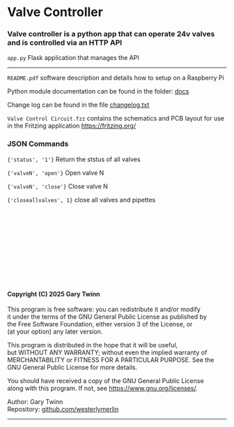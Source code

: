 # Valve Controller

### Valve controller is a python app that can operate 24v valves and is controlled via an HTTP API


`app.py`			    Flask application that manages the API 

----------------------------------------------------

`README.pdf`		software description and details how to setup on a Raspberry Pi

Python module documentation can be found in the folder: [docs](./docs/readme.md)

Change log can be found in the file [changelog.txt](./changelog.txt)

`Valve Control Circuit.fzz`     contains the schematics and PCB layout for use in the Fritzing application https://fritzing.org/

### JSON Commands
 
`{'status', '1'}` Return the ststus of all valves

`{'valveN', 'open'}` Open valve N

`{'valveN', 'close'}` Close valve N

`{'closeallvalves', 1}` close all valves and pipettes   


&nbsp;   
&nbsp;    
&nbsp;  
&nbsp;   
&nbsp;   
&nbsp;   
--------------

#### Copyright (C) 2025 Gary Twinn

This program is free software: you can redistribute it and/or modify  
it under the terms of the GNU General Public License as published by  
the Free Software Foundation, either version 3 of the License, or  
(at your option) any later version.  

This program is distributed in the hope that it will be useful,  
but WITHOUT ANY WARRANTY; without even the implied warranty of  
MERCHANTABILITY or FITNESS FOR A PARTICULAR PURPOSE. See the  
GNU General Public License for more details.  

You should have received a copy of the GNU General Public License  
along with this program. If not, see <https://www.gnu.org/licenses/>.


Author:  Gary Twinn  
Repository:  [github.com/westerlymerlin](https://github)

-------------






